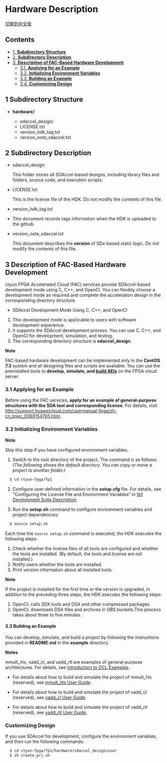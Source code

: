 # Hardware Description

[切换到中文版](./README_CN.md)

<div id="table-of-contents">
<h2>Contents</h2>
<div id="text-table-of-contents">
<ul>
<li><a href="#sec-1">1. <b>Subdirectory Structure</b></a></li>
<li><a href="#sec-2">2. <b>Subdirectory Description</b></a></li>
<li><a href="#sec-3">3. <b>Description of FAC-Based Hardware Development</b></a>
<ul>
<li><a href= "#sec-3-1" >3.1. <b>Applying for an Example</b></a></li>
</ul>
<ul>
<li><a href= "#sec-3-2" >3.2. <b>Initializing Environment Variables</b></a></li>
</ul>
<ul>
<li><a href= "#sec-3-3" >3.3. <b> Building an Example</b></a></li>
</ul>
<ul>
<li><a href= "#sec-3-4" >3.4. <b>Customizing Design</b></a></li>
</ul>
</ul>
</div>
</div>

<a id="sec-1" name="sec-1"></a>

## 1 Subdirectory Structure

- **hardware/**

  - sdaccel_design/
  - LICENSE.txt
  - version_hdk_tag.txt
  - version_note_sdaccel.txt

<a id="sec-2" name="sec-2"></a>

## 2 Subdirectory Description


- sdaccel_design

  This folder stores all SDAccel-based designs, including library files and folders, source code, and execution scripts.

- LICENSE.txt

  This is the license file of the HDK. Do not modify the contents of this file.


- version_hdk_tag.txt

- This document records tags information when the HDK is uploaded to the github.

- version_note_sdaccel.txt

  This document describes the **version** of SDx-based static logic. Do not modify the contents of this file.  

<a id="sec-3" name="sec-3"></a>

## 3 Description of FAC-Based Hardware Development

ctyun FPGA Accelerated Cloud (FAC) services provide SDAccel-based development mode using C, C++, and OpenCl. You can flexibly choose a development mode as required and complete the acceleration design in the corresponding directory structure.

- SDAccel Development Mode Using C, C++, and OpenCl

1. This development mode is applicable to users with software development experience.
2. It supports the SDAccel development process. You can use C, C++, and OpenCl for development, simulation, and testing.
3. The corresponding directory structure is **sdaccel_design**.

**Note**

FAC-based hardware development can be implemented only in the **CentOS 7.3** system and all designing files and scripts are available. You can use the preinstalled tools to **develop, simulate, and [build AEIs](../docs/Register_an_FPGA_image_for_an_OpenCL_project.md)** on the FPGA cloud server.

<a id="sec-3-1" name="sec-3-1"></a>

### 3.1 Applying for an Example

Before using the FAC services, **apply for an example of general-purpose structures with the SDA tool and corresponding license**. For details, visit http://support.huaweicloud.com/usermanual-fpga/zh-cn_topic_0069154765.html.

<a id="sec-3-2" name="sec-3-2"></a>

### 3.2 Initializing Environment Variables

**Note**

Skip this step if you have configured environment variables.

1. Switch to the root directory of the project. The command is as follows: *(The following shows the default directory. You can copy or move a project to another folder.)*

```bash
  $ cd ctyun-fpga/fp1
```

2. Configure user-defined information in the **setup.cfg** file. For details, see "Configuring the License File and Environment Variables" in [fp1 Development Suite Description](../README.md).

3. Run the **setup.sh** command to configure environment variables and project dependencies:

```bash
  $ source setup.sh
```

Each time the `source setup.sh` command is executed, the HDK executes the following steps:

1. Check whether the license files of all tools are configured and whether the tools are installed. (By default, the tools and license are not installed.)
2. Notify users whether the tools are installed.
3. Print version information about all installed tools.

**Note**

If the project is installed for the first time or the version is upgraded, in addition to the preceding three steps, the HDK executes the following steps:

1. OpenCL calls SDX tools and DSA and other compressed packages.
2. OpenCL downloads DSA files and archives in OBS buckets.This process takes about three to five minutes.

<a id="sec-3-3" name="sec-3-3"></a>

#### 3.3 Building an Example

You can develop, simulate, and build a project by following the instructions provided in **README.md** in the **example** directory.

**Notes**

mmult_hls, vadd_cl, and vadd_rtl are examples of general-purpose architectures. For details, see [Introduction to OCL Examples](./sdaccel_design/examples/README.md).

- For details about how to build and simulate the project of mmult_hls (reserved), see [mmult_hls User Guide](./sdaccel_design/examples/mmult_hls/README.md).

- For details about how to build and simulate the project of vadd_cl (reserved), see [vadd_cl User Guide](./sdaccel_design/examples/vadd_cl/README.md).

- For details about how to build and simulate the project of vadd_rtl (reserved), see [vadd_rtl User Guide](./sdaccel_design/examples/vadd_rtl/README.md).

<a id="sec-3-4" name="sec-3-4"></a>

### Customizing Design

If you use SDAccel for development, configure the environment variables, and then run the following commands:

```bash
  $ cd ctyun-fpga/fp1/hardware/sdaccel_design/user
  $ sh create_prj.sh
```

